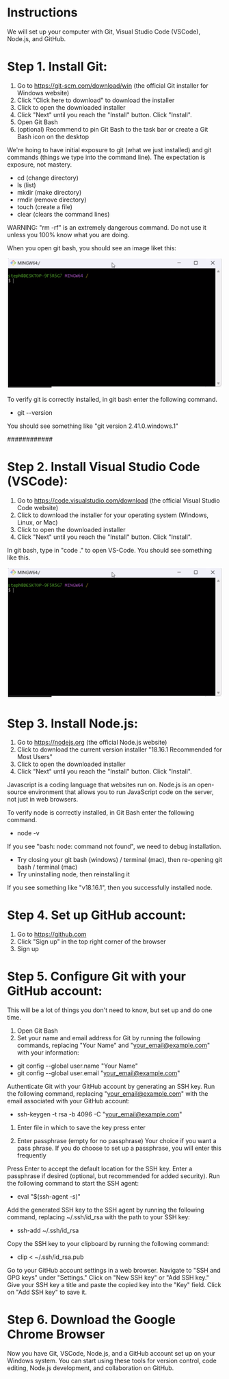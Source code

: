 # Instructions

We will set up your computer with Git, Visual Studio Code (VSCode), Node.js, and GitHub.

# Step 1. Install Git:

1. Go to https://git-scm.com/download/win (the official Git installer for Windows website)
2. Click "Click here to download" to download the installer
3. Click to open the downloaded installer
4. Click "Next" until you reach the "Install" button. Click "Install".
5. Open Git Bash
6. (optional) Recommend to pin Git Bash to the task bar or create a Git Bash icon on the desktop

We're hoing to have initial exposure to git (what we just installed) and git commands (things we type into the command line).
The expectation is exposure, not mastery.

- cd (change directory)
- ls (list)
- mkdir (make directory)
- rmdir (remove directory)
- touch (create a file)
- clear (clears the command lines)

WARNING: "rm -rf" is an extremely dangerous command. Do not use it unless you 100% know what you are doing.

When you open git bash, you should see an image liket this:

<img style="border: 2px solid white;" width="500px" src="./images/gitbash.png">

To verify git is correctly installed, in git bash enter the following command.

- git --version

You should see something like "git version 2.41.0.windows.1"

############

# Step 2. Install Visual Studio Code (VSCode):

1. Go to https://code.visualstudio.com/download (the official Visual Studio Code website)
2. Click to download the installer for your operating system (Windows, Linux, or Mac)
3. Click to open the downloaded installer
4. Click "Next" until you reach the "Install" button. Click "Install".

In git bash, type in "code ." to open VS-Code. You should see something like this.

<img style="border: 2px solid white;" width="500px" src="./images/gitbash.png">

# Step 3. Install Node.js:

1. Go to https://nodejs.org (the official Node.js website)
2. Click to download the current version installer "18.16.1 Recommended for Most Users"
3. Click to open the downloaded installer
4. Click "Next" until you reach the "Install" button. Click "Install".

Javascript is a coding language that websites run on.
Node.js is an open-source environment that allows you to run JavaScript code on the server, not just in web browsers.

To verify node is correctly installed, in Git Bash enter the following command.

- node -v

If you see "bash: node: command not found", we need to debug installation.

- Try closing your git bash (windows) / terminal (mac), then re-opening git bash / terminal (mac)
- Try uninstalling node, then reinstalling it

If you see something like "v18.16.1", then you successfully installed node.

# Step 4. Set up GitHub account:

1. Go to https://github.com
2. Click "Sign up" in the top right corner of the browser
3. Sign up

# Step 5. Configure Git with your GitHub account:

This will be a lot of things you don't need to know, but set up and do one time.

1. Open Git Bash
2. Set your name and email address for Git by running the following commands, replacing "Your Name" and "your_email@example.com" with your information:

- git config --global user.name "Your Name"
- git config --global user.email "your_email@example.com"

Authenticate Git with your GitHub account by generating an SSH key. Run the following command, replacing "your_email@example.com" with the email associated with your GitHub account:

- ssh-keygen -t rsa -b 4096 -C "your_email@example.com"

1. Enter file in which to save the key
   press enter

2. Enter passphrase (empty for no passphrase)
   Your choice if you want a pass phrase. If you do choose to set up a passphrase, you will enter this frequently

Press Enter to accept the default location for the SSH key.
Enter a passphrase if desired (optional, but recommended for added security).
Run the following command to start the SSH agent:

- eval "$(ssh-agent -s)"

Add the generated SSH key to the SSH agent by running the following command, replacing ~/.ssh/id_rsa with the path to your SSH key:

- ssh-add ~/.ssh/id_rsa

Copy the SSH key to your clipboard by running the following command:

- clip < ~/.ssh/id_rsa.pub

Go to your GitHub account settings in a web browser.
Navigate to "SSH and GPG keys" under "Settings."
Click on "New SSH key" or "Add SSH key."
Give your SSH key a title and paste the copied key into the "Key" field.
Click on "Add SSH key" to save it.

# Step 6. Download the Google Chrome Browser

Now you have Git, VSCode, Node.js, and a GitHub account set up on your Windows system. You can start using these tools for version control, code editing, Node.js development, and collaboration on GitHub.
